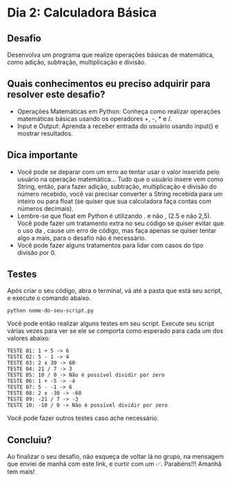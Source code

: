 # Dia 2: Calculadora Básica

## Desafio
Desenvolva um programa que realize operações básicas de matemática, como adição, subtração, multiplicação e divisão. 

## Quais conhecimentos eu preciso adquirir para resolver este desafio?
- Operações Matemáticas em Python: Conheça como realizar operações matemáticas básicas usando os operadores +, -, * e /.
- Input e Output: Aprenda a receber entrada do usuário usando input() e mostrar resultados.

## Dica importante
- Você pode se deparar com um erro ao tentar usar o valor inserido pelo usuário na operação matemática... Tudo que o usuário insere vem como String, então, para fazer adição, subtração, multiplicação e divisão do número recebido, você vai precisar converter a String recebida para um inteiro ou para float (se quiser que sua calculadora faça contas com números decimais).
- Lembre-se que float em Python é utilizando . e não , (2.5 e não 2,5). Você pode fazer um tratamento extra no seu código se quiser evitar que o uso da , cause um erro de código, mas faça apenas se quiser tentar algo a mais, para o desafio não é necessário.
- Você pode fazer alguns tratamentos para lidar com casos do tipo divisão por 0.
## Testes

Após criar o seu código, abra o terminal, vá até a pasta que está seu script, e execute o comando abaixo.

```
python nome-do-seu-script.py
```

Você pode então realizar alguns testes em seu script. Execute seu script várias vezes para ver se ele se comporta como esperado para cada um dos valores abaixo:

```
TESTE 01: 1 + 5 -> 6
TESTE 02: 5 - 1 -> 4
TESTE 03: 2 x 30 -> 60
TESTE 04: 21 / 7 -> 3
TESTE 05: 10 / 0 -> Não é possível dividir por zero
TESTE 06: 1 + -5 -> -4
TESTE 07: 5 - -1 -> 6
TESTE 08: 2 x -30 -> -60
TESTE 09: -21 / 7 -> -3
TESTE 10: -10 / 0 -> Não é possível dividir por zero
```

Você pode fazer outros testes caso ache necessário.

## Concluiu?

Ao finalizar o seu desafio, não esqueça de voltar lá no grupo, na mensagem que enviei de manhã com este link, e curtir com um ✅.
Parabéns!!! Amanhã tem mais! 